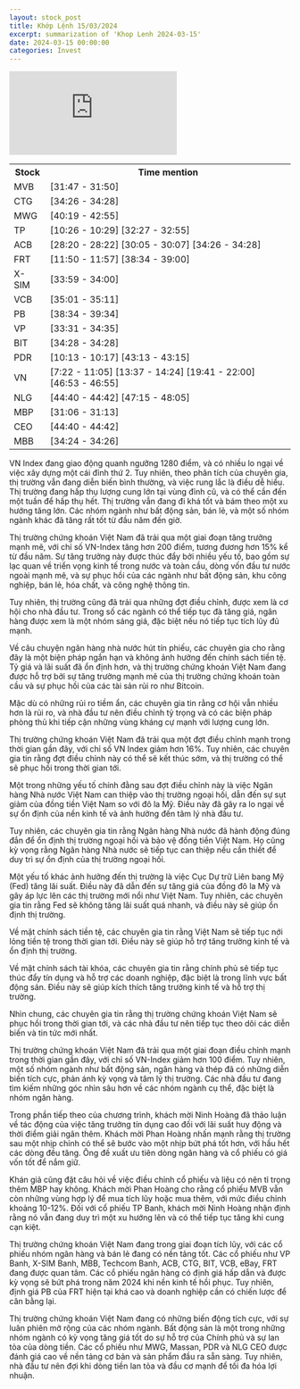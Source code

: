 ```yaml
---
layout: stock_post
title: Khớp Lệnh 15/03/2024
excerpt: summarization of 'Khop Lenh 2024-03-15'
date: 2024-03-15 00:00:00
categories: Invest
---
```


<iframe id="player" src="https://www.youtube.com/embed/jU16ZmAnoMA?enablejsapi=1" title="[KHỚP LỆNH 15/03/2024] 2 ĐỈNH?| VTVMoney" frameborder="0" allow="accelerometer; autoplay; clipboard-write; encrypted-media; gyroscope; picture-in-picture; web-share" allowfullscreen></iframe>

<table><tr><th>Stock</th><th>Time mention</th></tr><tr><td scope='row'>MVB</td><td><a onclick='go_to(1907.78)'>[31:47 - 31:50] </a></td></tr><tr><td scope='row'>CTG</td><td><a onclick='go_to(2066.12)'>[34:26 - 34:28] </a></td></tr><tr><td scope='row'>MWG</td><td><a onclick='go_to(2419.44)'>[40:19 - 42:55] </a></td></tr><tr><td scope='row'>TP</td><td><a onclick='go_to(626.26)'>[10:26 - 10:29] </a><a onclick='go_to(1947.84)'>[32:27 - 32:55] </a></td></tr><tr><td scope='row'>ACB</td><td><a onclick='go_to(1700.36)'>[28:20 - 28:22] </a><a onclick='go_to(1805.6)'>[30:05 - 30:07] </a><a onclick='go_to(2066.12)'>[34:26 - 34:28] </a></td></tr><tr><td scope='row'>FRT</td><td><a onclick='go_to(710.64)'>[11:50 - 11:57] </a><a onclick='go_to(2314.16)'>[38:34 - 39:00] </a></td></tr><tr><td scope='row'>X-SIM</td><td><a onclick='go_to(2039.14)'>[33:59 - 34:00] </a></td></tr><tr><td scope='row'>VCB</td><td><a onclick='go_to(2101.24)'>[35:01 - 35:11] </a></td></tr><tr><td scope='row'>PB</td><td><a onclick='go_to(2314.16)'>[38:34 - 39:34] </a></td></tr><tr><td scope='row'>VP</td><td><a onclick='go_to(2011.42)'>[33:31 - 34:35] </a></td></tr><tr><td scope='row'>BIT</td><td><a onclick='go_to(2068.04)'>[34:28 - 34:28] </a></td></tr><tr><td scope='row'>PDR</td><td><a onclick='go_to(613.6)'>[10:13 - 10:17] </a><a onclick='go_to(2593.46)'>[43:13 - 43:15] </a></td></tr><tr><td scope='row'>VN</td><td><a onclick='go_to(442.22)'>[7:22 - 11:05] </a><a onclick='go_to(817.72)'>[13:37 - 14:24] </a><a onclick='go_to(1181.14)'>[19:41 - 22:00] </a><a onclick='go_to(2813.74)'>[46:53 - 46:55] </a></td></tr><tr><td scope='row'>NLG</td><td><a onclick='go_to(2680.1)'>[44:40 - 44:42] </a><a onclick='go_to(2835.7)'>[47:15 - 48:05] </a></td></tr><tr><td scope='row'>MBP</td><td><a onclick='go_to(1866.92)'>[31:06 - 31:13] </a></td></tr><tr><td scope='row'>CEO</td><td><a onclick='go_to(2680.1)'>[44:40 - 44:42] </a></td></tr><tr><td scope='row'>MBB</td><td><a onclick='go_to(2064.08)'>[34:24 - 34:26] </a></td></tr></table>


VN Index đang giao động quanh ngưỡng 1280 điểm, và có nhiều lo ngại về việc xây dựng một cái đỉnh thứ 2. Tuy nhiên, theo phân tích của chuyên gia, thị trường vẫn đang diễn biến bình thường, và việc rung lắc là điều dễ hiểu. Thị trường đang hấp thụ lượng cung lớn tại vùng đỉnh cũ, và có thể cần đến một tuần để hấp thụ hết. Thị trường vẫn đang đi khá tốt và bám theo một xu hướng tăng lớn. Các nhóm ngành như bất động sản, bán lẻ, và một số nhóm ngành khác đã tăng rất tốt từ đầu năm đến giờ.

Thị trường chứng khoán Việt Nam đã trải qua một giai đoạn tăng trưởng mạnh mẽ, với chỉ số VN-Index tăng hơn 200 điểm, tương đương hơn 15% kể từ đầu năm. Sự tăng trưởng này được thúc đẩy bởi nhiều yếu tố, bao gồm sự lạc quan về triển vọng kinh tế trong nước và toàn cầu, dòng vốn đầu tư nước ngoài mạnh mẽ, và sự phục hồi của các ngành như bất động sản, khu công nghiệp, bán lẻ, hóa chất, và công nghệ thông tin.

Tuy nhiên, thị trường cũng đã trải qua những đợt điều chỉnh, được xem là cơ hội cho nhà đầu tư. Trong số các ngành có thể tiếp tục đà tăng giá, ngân hàng được xem là một nhóm sáng giá, đặc biệt nếu nó tiếp tục tích lũy đủ mạnh.

Về câu chuyện ngân hàng nhà nước hút tín phiếu, các chuyên gia cho rằng đây là một biện pháp ngắn hạn và không ảnh hưởng đến chính sách tiền tệ. Tỷ giá và lãi suất đã ổn định hơn, và thị trường chứng khoán Việt Nam đang được hỗ trợ bởi sự tăng trưởng mạnh mẽ của thị trường chứng khoán toàn cầu và sự phục hồi của các tài sản rủi ro như Bitcoin.

Mặc dù có những rủi ro tiềm ẩn, các chuyên gia tin rằng cơ hội vẫn nhiều hơn là rủi ro, và nhà đầu tư nên điều chỉnh tỷ trọng và có các biện pháp phòng thủ khi tiếp cận những vùng kháng cự mạnh với lượng cung lớn.

Thị trường chứng khoán Việt Nam đã trải qua một đợt điều chỉnh mạnh trong thời gian gần đây, với chỉ số VN Index giảm hơn 16%. Tuy nhiên, các chuyên gia tin rằng đợt điều chỉnh này có thể sẽ kết thúc sớm, và thị trường có thể sẽ phục hồi trong thời gian tới.

Một trong những yếu tố chính đằng sau đợt điều chỉnh này là việc Ngân hàng Nhà nước Việt Nam can thiệp vào thị trường ngoại hối, dẫn đến sự sụt giảm của đồng tiền Việt Nam so với đô la Mỹ. Điều này đã gây ra lo ngại về sự ổn định của nền kinh tế và ảnh hưởng đến tâm lý nhà đầu tư.

Tuy nhiên, các chuyên gia tin rằng Ngân hàng Nhà nước đã hành động đúng đắn để ổn định thị trường ngoại hối và bảo vệ đồng tiền Việt Nam. Họ cũng kỳ vọng rằng Ngân hàng Nhà nước sẽ tiếp tục can thiệp nếu cần thiết để duy trì sự ổn định của thị trường ngoại hối.

Một yếu tố khác ảnh hưởng đến thị trường là việc Cục Dự trữ Liên bang Mỹ (Fed) tăng lãi suất. Điều này đã dẫn đến sự tăng giá của đồng đô la Mỹ và gây áp lực lên các thị trường mới nổi như Việt Nam. Tuy nhiên, các chuyên gia tin rằng Fed sẽ không tăng lãi suất quá nhanh, và điều này sẽ giúp ổn định thị trường.

Về mặt chính sách tiền tệ, các chuyên gia tin rằng Việt Nam sẽ tiếp tục nới lỏng tiền tệ trong thời gian tới. Điều này sẽ giúp hỗ trợ tăng trưởng kinh tế và ổn định thị trường.

Về mặt chính sách tài khóa, các chuyên gia tin rằng chính phủ sẽ tiếp tục thúc đẩy tín dụng và hỗ trợ các doanh nghiệp, đặc biệt là trong lĩnh vực bất động sản. Điều này sẽ giúp kích thích tăng trưởng kinh tế và hỗ trợ thị trường.

Nhìn chung, các chuyên gia tin rằng thị trường chứng khoán Việt Nam sẽ phục hồi trong thời gian tới, và các nhà đầu tư nên tiếp tục theo dõi các diễn biến và tin tức mới nhất.

Thị trường chứng khoán Việt Nam đã trải qua một giai đoạn điều chỉnh mạnh trong thời gian gần đây, với chỉ số VN-Index giảm hơn 100 điểm. Tuy nhiên, một số nhóm ngành như bất động sản, ngân hàng và thép đã có những diễn biến tích cực, phản ánh kỳ vọng và tâm lý thị trường. Các nhà đầu tư đang tìm kiếm những góc nhìn sâu hơn về các nhóm ngành cụ thể, đặc biệt là nhóm ngân hàng.

Trong phần tiếp theo của chương trình, khách mời Ninh Hoàng đã thảo luận về tác động của việc tăng trưởng tín dụng cao đối với lãi suất huy động và thời điểm giải ngân thêm. Khách mời Phan Hoàng nhấn mạnh rằng thị trường sau một nhịp chỉnh có thể sẽ bước vào một nhịp bứt phá tốt hơn, với hầu hết các dòng đều tăng. Ông đề xuất ưu tiên dòng ngân hàng và cổ phiếu có giá vốn tốt để nắm giữ.

Khán giả cũng đặt câu hỏi về việc điều chỉnh cổ phiếu và liệu có nên tỉ trọng thêm MBP hay không. Khách mời Phan Hoàng cho rằng cổ phiếu MVB vẫn còn những vùng hợp lý để mua tích lũy hoặc mua thêm, với mức điều chỉnh khoảng 10-12%. Đối với cổ phiếu TP Banh, khách mời Ninh Hoàng nhận định rằng nó vẫn đang duy trì một xu hướng lên và có thể tiếp tục tăng khi cung cạn kiệt.

Thị trường chứng khoán Việt Nam đang trong giai đoạn tích lũy, với các cổ phiếu nhóm ngân hàng và bán lẻ đang có nền tảng tốt. Các cổ phiếu như VP Banh, X-SIM Banh, MBB, Techcom Banh, ACB, CTG, BIT, VCB, eBay, FRT đang được quan tâm. Các cổ phiếu ngân hàng có định giá hấp dẫn và được kỳ vọng sẽ bứt phá trong năm 2024 khi nền kinh tế hồi phục. Tuy nhiên, định giá PB của FRT hiện tại khá cao và doanh nghiệp cần có chiến lược để cân bằng lại.

Thị trường chứng khoán Việt Nam đang có những biến động tích cực, với sự luân phiên mở rộng của các nhóm ngành. Bất động sản là một trong những nhóm ngành có kỳ vọng tăng giá tốt do sự hỗ trợ của Chính phủ và sự lan tỏa của dòng tiền. Các cổ phiếu như MWG, Massan, PDR và NLG CEO được đánh giá cao về nền tảng cơ bản và sản phẩm đầu ra sẵn sàng. Tuy nhiên, nhà đầu tư nên đợi khi dòng tiền lan tỏa và đầu cơ mạnh để tối đa hóa lợi nhuận.
